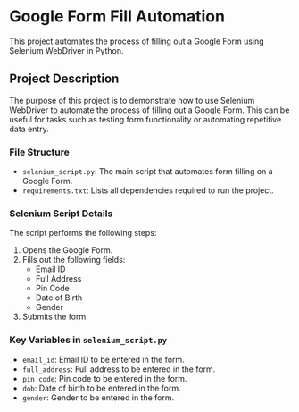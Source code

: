 # Google Form Fill Automation

This project automates the process of filling out a Google Form using Selenium WebDriver in Python.

## Project Description

The purpose of this project is to demonstrate how to use Selenium WebDriver to automate the process of filling out a Google Form. This can be useful for tasks such as testing form functionality or automating repetitive data entry.

### File Structure

- `selenium_script.py`: The main script that automates form filling on a Google Form.
- `requirements.txt`: Lists all dependencies required to run the project.

### Selenium Script Details

The script performs the following steps:

1. Opens the Google Form.
2. Fills out the following fields:
   - Email ID
   - Full Address
   - Pin Code
   - Date of Birth
   - Gender
3. Submits the form.

### Key Variables in `selenium_script.py`

- `email_id`: Email ID to be entered in the form.
- `full_address`: Full address to be entered in the form.
- `pin_code`: Pin code to be entered in the form.
- `dob`: Date of birth to be entered in the form.
- `gender`: Gender to be entered in the form.


